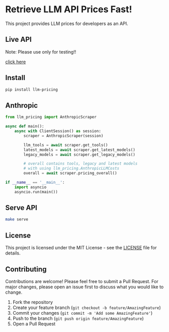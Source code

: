 # Retrieve LLM API Prices Fast!

This project provides LLM prices for developers as an API.

## Live API

Note: Please use only for testing!!

[click here](https://llm-costs.tomris.dev)

## Install

```sh
pip install llm-pricing
```

## Anthropic

```py
from llm_pricing import AnthropicScraper

async def main():
    async with ClientSession() as session:
        scraper = AnthropicScraper(session)

        llm_tools = await scraper.get_tools()
        latest_models = await scraper.get_latest_models()
        legacy_models = await scraper.get_legacy_models()

        # overall contains tools, legacy and latest models
        # with using llm_pricing.AnthropicLLMCosts
        overall = await scraper.pricing_overall()

if __name__ == '__main__':
    import asyncio
    asyncio.run(main())
```

## Serve API

```sh
make serve
```

## License

This project is licensed under the MIT License - see the [LICENSE](LICENSE) file for details.

## Contributing

Contributions are welcome! Please feel free to submit a Pull Request. For major changes, please open an issue first to discuss what you would like to change.

1. Fork the repository
2. Create your feature branch (`git checkout -b feature/AmazingFeature`)
3. Commit your changes (`git commit -m 'Add some AmazingFeature'`)
4. Push to the branch (`git push origin feature/AmazingFeature`)
5. Open a Pull Request
